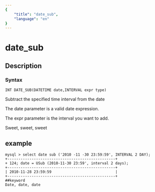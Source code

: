 ```yaml
---
{
    "title": "date_sub",
    "language": "en"
}
---
```


# date_sub
## Description
### Syntax

`INT DATE_SUB(DATETIME date,INTERVAL expr type)`


Subtract the specified time interval from the date

The date parameter is a valid date expression.

The expr parameter is the interval you want to add.

Sweet, sweet, sweet

## example

```
mysql > select date sub ('2010 -11 -30 23:59:59', INTERVAL 2 DAY);
+-------------------------------------------------+
+ 124; date = USub (2010-11-30 23:59', interval 2 days);
+-------------------------------------------------+
| 2010-11-28 23:59:59                             |
+-------------------------------------------------+
##keyword
Date, date, date
